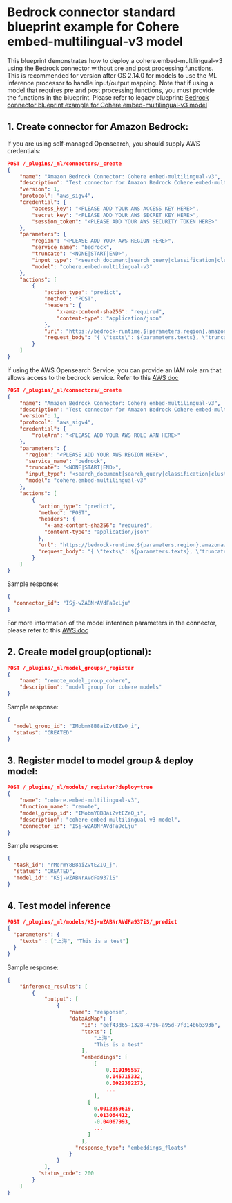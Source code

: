# Bedrock connector standard blueprint example for Cohere embed-multilingual-v3 model
This blueprint demonstrates how to deploy a cohere.embed-multilingual-v3 using the Bedrock connector without pre and post processing functions.
This is recommended for version after OS 2.14.0 for models to use the ML inference processor to handle input/output mapping.
Note that if using a model that requires pre and post processing functions, you must provide the functions in the blueprint. Please refer to legacy blueprint: [Bedrock connector blueprint example for Cohere embed-multilingual-v3 model](https://github.com/opensearch-project/ml-commons/blob/main/docs/remote_inference_blueprints/bedrock_connector_cohere_cohere.embed-multilingual-v3_blueprint.md)

## 1. Create connector for Amazon Bedrock:

If you are using self-managed Opensearch, you should supply AWS credentials:

```json
POST /_plugins/_ml/connectors/_create
{
    "name": "Amazon Bedrock Connector: Cohere embed-multilingual-v3",
    "description": "Test connector for Amazon Bedrock Cohere embed-multilingual-v3",
    "version": 1,
    "protocol": "aws_sigv4",
    "credential": {
        "access_key": "<PLEASE ADD YOUR AWS ACCESS KEY HERE>",
        "secret_key": "<PLEASE ADD YOUR AWS SECRET KEY HERE>",
        "session_token": "<PLEASE ADD YOUR AWS SECURITY TOKEN HERE>"
    },
    "parameters": {
        "region": "<PLEASE ADD YOUR AWS REGION HERE>",
        "service_name": "bedrock",
        "truncate": "<NONE|START|END>",
        "input_type": "<search_document|search_query|classification|clustering>",
        "model": "cohere.embed-multilingual-v3"
    },
    "actions": [
        {
            "action_type": "predict",
            "method": "POST",
            "headers": {
                "x-amz-content-sha256": "required",
                "content-type": "application/json"
            },
            "url": "https://bedrock-runtime.${parameters.region}.amazonaws.com/model/${parameters.model}/invoke",
            "request_body": "{ \"texts\": ${parameters.texts}, \"truncate\": \"${parameters.truncate}\", \"input_type\": \"${parameters.input_type}\" }"
        }
    ]
}
```

If using the AWS Opensearch Service, you can provide an IAM role arn that allows access to the bedrock service.
Refer to this [AWS doc](https://docs.aws.amazon.com/opensearch-service/latest/developerguide/ml-amazon-connector.html)

```json
POST /_plugins/_ml/connectors/_create
{
    "name": "Amazon Bedrock Connector: Cohere embed-multilingual-v3",
    "description": "Test connector for Amazon Bedrock Cohere embed-multilingual-v3 model",
    "version": 1,
    "protocol": "aws_sigv4",
    "credential": {
        "roleArn": "<PLEASE ADD YOUR AWS ROLE ARN HERE>"
    },
    "parameters": {
      "region": "<PLEASE ADD YOUR AWS REGION HERE>",
      "service_name": "bedrock",
      "truncate": "<NONE|START|END>",
      "input_type": "<search_document|search_query|classification|clustering>",
      "model": "cohere.embed-multilingual-v3"
    },
    "actions": [
        {
          "action_type": "predict",
          "method": "POST",
          "headers": {
            "x-amz-content-sha256": "required",
            "content-type": "application/json"
          },
          "url": "https://bedrock-runtime.${parameters.region}.amazonaws.com/model/${parameters.model}/invoke",
          "request_body": "{ \"texts\": ${parameters.texts}, \"truncate\": \"${parameters.truncate}\", \"input_type\": \"${parameters.input_type}\" }"
        }
    ]
}
```

Sample response:
```json
{
  "connector_id": "ISj-wZABNrAVdFa9cLju"
}
```
For more information of the model inference parameters in the connector, please refer to this [AWS doc](https://docs.aws.amazon.com/bedrock/latest/userguide/model-parameters-embed.html)

## 2. Create model group(optional):

```json
POST /_plugins/_ml/model_groups/_register
{
    "name": "remote_model_group_cohere",
    "description": "model group for cohere models"
}
```

Sample response:
```json
{
  "model_group_id": "IMobmY8B8aiZvtEZeO_i",
  "status": "CREATED"
}
```

## 3. Register model to model group & deploy model:

```json
POST /_plugins/_ml/models/_register?deploy=true
{
    "name": "cohere.embed-multilingual-v3",
    "function_name": "remote",
    "model_group_id": "IMobmY8B8aiZvtEZeO_i",
    "description": "cohere embed-multilingual v3 model",
    "connector_id": "ISj-wZABNrAVdFa9cLju"
}
```

Sample response:
```json
{
  "task_id": "rMormY8B8aiZvtEZIO_j",
  "status": "CREATED",
  "model_id": "KSj-wZABNrAVdFa937iS"
}
```

## 4. Test model inference

```json
POST /_plugins/_ml/models/KSj-wZABNrAVdFa937iS/_predict
{
  "parameters": {
    "texts" : ["上海", "This is a test"]
  }
}
```

Sample response:
```json
{
    "inference_results": [
        {
            "output": [
                {
                    "name": "response",
                    "dataAsMap": {
                        "id": "eef43d65-1328-47d6-a95d-7f814b6b393b",
                        "texts": [
                            "上海",
                            "This is a test"
                        ],
                        "embeddings": [
                            [
                                0.019195557,
                                0.045715332,
                                0.0022392273,
                                ...
                            ],
                          [
                            0.0012359619,
                            0.013084412,
                            -0.04067993, 
                            ...
                          ]
                        ],
                      "response_type": "embeddings_floats"
                    }
                }
            ],
          "status_code": 200
        }
    ]
}
```